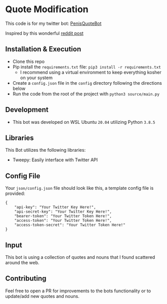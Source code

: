 # Quote Modification
This code is for my twitter bot: [PenisQuoteBot](https://twitter.com/PenisQuoteBot)

Inspired by this wonderful [reddit post](https://www.reddit.com/r/AskReddit/comments/ls7s4o/change_a_single_word_in_a_famous_quote_with_penis/)

## Installation & Execution
* Clone this repo
* Pip install the `requirements.txt` file: `pip3 install -r requirements.txt`
    * I recommend using a virtual environment to keep everything kosher on your system
* Create a `config.json` file in the `config` directory following the directions below
* Run the code from the root of the project with `python3 source/main.py`

## Development
* This bot was developed on WSL Ubuntu `20.04` utilizing Python `3.8.5`

## Libraries
This Bot utilizes the following libraries:
* Tweepy: Easily interface with Twitter API

## Config File
Your `json/config.json` file should look like this, a template config file is provided:

    {
        "api-key": "Your Twitter Key Here!",
        "api-secret-key": "Your Twitter Key Here!",
        "bearer-token": "Your Twitter Token Here!",
        "access-token": "Your Twitter Token Here!",
        "access-token-secret": "Your Twitter Token Here!"
    }

## Input
This bot is using a collection of quotes and nouns that I found scattered around the web.

## Contributing
Feel free to open a PR for improvements to the bots functionality or to update/add new quotes and nouns.

